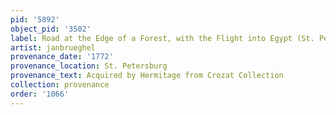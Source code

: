 ```yaml
---
pid: '5892'
object_pid: '3502'
label: Road at the Edge of a Forest, with the Flight into Egypt (St. Petersburg)
artist: janbrueghel
provenance_date: '1772'
provenance_location: St. Petersburg
provenance_text: Acquired by Hermitage from Crozat Collection
collection: provenance
order: '1066'
---
```

